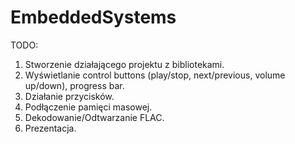 # EmbeddedSystems
TODO:  
1. Stworzenie działającego projektu z bibliotekami.
2. Wyświetlanie control buttons (play/stop, next/previous, volume up/down), progress bar.
3. Działanie przycisków.
4. Podłączenie pamięci masowej.
5. Dekodowanie/Odtwarzanie FLAC.
6. Prezentacja.
